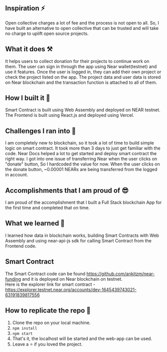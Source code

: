## Inspiration ⚡
Open collective charges a lot of fee and the process is not open to all. So, I have built an alternative to open collective that can be trusted and will take no charge to uplift open source projects.

## What it does ⚒
It helps users to collect donation for their projects to continue work on them. The user can sign in through the app using Near wallet(testnet) and use it features. Once the user is logged in, they can add their own project or check the project listed on the app. The project data and user data is stored on Near blockchain and the transaction function is attached to all of them.

## How I built it 👀
Smart Contract is built using Web Assembly and deployed on NEAR testnet. The Frontend is built using React.js and deployed using Vercel.

## Challenges I ran into 🚩
I am completely new to blockchain, so it took a lot of time to build simple logic on smart contract. It took more than 3 days to just get familiar with the code. Near Docs helped a lot to get started and deploy smart contract the right way. I got into one issue of transferring Near when the user clicks on "donate" button, So I hardcoded the value for now. When the user clicks on the donate button, ~0.00001 NEARs are being transferred from the logged in account.

## Accomplishments that I am proud of 😎
I am proud of the accomplishment that I built a Full Stack blockchain App for the first time and completed that on time.

## What we learned 🙌
I learned how data in blockchain works, building Smart Contracts with Web Assembly and using near-api-js sdk for calling Smart Contract from the Frontend code.

## Smart Contract
The Smart Contract code can be found https://github.com/ankitzm/near-funding and it is deployed on Near blockchain on testnet. \
Here is the explorer link for smart contract - https://explorer.testnet.near.org/accounts/dev-1645439743021-63191839817556

## How to replicate the repo 👾
1. Clone the repo on your local machine.
2. ``` npm install ```
3. ``` npm start ```
4. That's it, the localhost will be started and the web-app can be used.
5. Leave a ⭐ if you loved the project.
